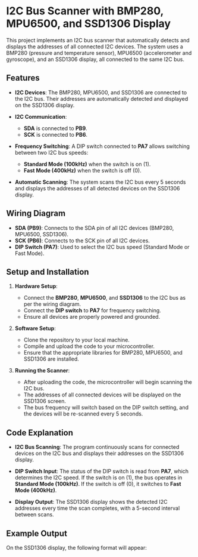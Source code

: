 # I2C Bus Scanner with BMP280, MPU6500, and SSD1306 Display

This project implements an I2C bus scanner that automatically detects and displays the addresses of all connected I2C devices. The system uses a BMP280 (pressure and temperature sensor), MPU6500 (accelerometer and gyroscope), and an SSD1306 display, all connected to the same I2C bus.

## Features

- **I2C Devices**: The BMP280, MPU6500, and SSD1306 are connected to the I2C bus. Their addresses are automatically detected and displayed on the SSD1306 display.
  
- **I2C Communication**: 
  - **SDA** is connected to **PB9**.
  - **SCK** is connected to **PB6**.
  
- **Frequency Switching**: A DIP switch connected to **PA7** allows switching between two I2C bus speeds:
  - **Standard Mode (100kHz)** when the switch is on (1).
  - **Fast Mode (400kHz)** when the switch is off (0).
  
- **Automatic Scanning**: The system scans the I2C bus every 5 seconds and displays the addresses of all detected devices on the SSD1306 display.

## Wiring Diagram

- **SDA (PB9)**: Connects to the SDA pin of all I2C devices (BMP280, MPU6500, SSD1306).
- **SCK (PB6)**: Connects to the SCK pin of all I2C devices.
- **DIP Switch (PA7)**: Used to select the I2C bus speed (Standard Mode or Fast Mode).
  
## Setup and Installation

1. **Hardware Setup**:
   - Connect the **BMP280**, **MPU6500**, and **SSD1306** to the I2C bus as per the wiring diagram.
   - Connect the **DIP switch** to **PA7** for frequency switching.
   - Ensure all devices are properly powered and grounded.

2. **Software Setup**:
   - Clone the repository to your local machine.
   - Compile and upload the code to your microcontroller.
   - Ensure that the appropriate libraries for BMP280, MPU6500, and SSD1306 are installed.

3. **Running the Scanner**:
   - After uploading the code, the microcontroller will begin scanning the I2C bus.
   - The addresses of all connected devices will be displayed on the SSD1306 screen.
   - The bus frequency will switch based on the DIP switch setting, and the devices will be re-scanned every 5 seconds.

## Code Explanation

- **I2C Bus Scanning**: The program continuously scans for connected devices on the I2C bus and displays their addresses on the SSD1306 display.
  
- **DIP Switch Input**: The status of the DIP switch is read from **PA7**, which determines the I2C speed. If the switch is on (1), the bus operates in **Standard Mode (100kHz)**. If the switch is off (0), it switches to **Fast Mode (400kHz)**.

- **Display Output**: The SSD1306 display shows the detected I2C addresses every time the scan completes, with a 5-second interval between scans.

## Example Output

On the SSD1306 display, the following format will appear:

